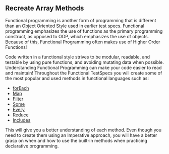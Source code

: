 ## Recreate Array Methods

Functional programming is another form of programming that is different than an Object Oriented Style used in earlier test specs. Functional programming emphasizes the use of functions as the primary programming construct, as opposed to OOP, which emphasizes the use of objects. Because of this, Functional Programming often makes use of Higher Order Functions!

Code written in a functional style strives to be modular, readable, and testable by using pure functions, and avoiding mutating data when possible. Understanding Functional Programming can make your code easier to read and maintain! Throughout the Functional TestSpecs you will create some of the most popular and used methods in functional languages such as:

- [forEach](https://developer.mozilla.org/en-US/docs/Web/JavaScript/Reference/Global_Objects/Array/forEach)
- [Map](https://developer.mozilla.org/en-US/docs/Web/JavaScript/Reference/Global_Objects/Array/map)
- [Filter](https://developer.mozilla.org/en-US/docs/Web/JavaScript/Reference/Global_Objects/Array/filter)
- [Some](https://developer.mozilla.org/en-US/docs/Web/JavaScript/Reference/Global_Objects/Array/some)
- [Every](https://developer.mozilla.org/en-US/docs/Web/JavaScript/Reference/Global_Objects/Array/every)
- [Reduce](https://developer.mozilla.org/en-US/docs/Web/JavaScript/Reference/Global_Objects/Array/reduce)
- [Includes](https://developer.mozilla.org/en-US/docs/Web/JavaScript/Reference/Global_Objects/Array/includes)


This will give you a better understanding of each method. Even though you need to create them using an Imperative approach, you will have a better grasp on when and how to use the built-in methods when practicing declarative programming.
